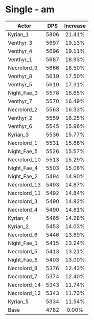 # Single - am
| Actor | DPS | Increase |
|---|:---:|:---:|
|Kyrian_1|5806|21.41%|
|Venthyr_3|5697|19.13%|
|Venthyr_4|5696|19.11%|
|Venthyr_1|5687|18.93%|
|Necrolord_9|5666|18.50%|
|Venthyr_8|5619|17.50%|
|Venthyr_5|5610|17.31%|
|Night_Fae_3|5578|16.65%|
|Venthyr_7|5570|16.49%|
|Necrolord_2|5563|16.33%|
|Venthyr_2|5559|16.25%|
|Venthyr_6|5545|15.96%|
|Kyrian_3|5536|15.77%|
|Necrolord_1|5531|15.66%|
|Night_Fae_5|5526|15.57%|
|Necrolord_10|5513|15.29%|
|Night_Fae_4|5503|15.08%|
|Night_Fae_2|5494|14.90%|
|Necrolord_13|5493|14.87%|
|Necrolord_11|5492|14.84%|
|Necrolord_3|5490|14.82%|
|Necrolord_4|5490|14.81%|
|Kyrian_4|5465|14.28%|
|Kyrian_2|5453|14.03%|
|Necrolord_6|5446|13.89%|
|Night_Fae_1|5415|13.24%|
|Necrolord_5|5413|13.21%|
|Night_Fae_6|5403|13.00%|
|Necrolord_8|5376|12.43%|
|Necrolord_7|5374|12.40%|
|Necrolord_14|5343|11.74%|
|Necrolord_12|5343|11.73%|
|Kyrian_5|5334|11.54%|
|Base|4782|0.00%|
